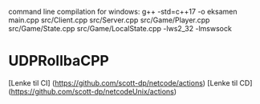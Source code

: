command line compilation for windows:
g++ -std=c++17 -o eksamen  main.cpp src/Client.cpp src/Server.cpp src/Game/Player.cpp src/Game/State.cpp src/Game/LocalState.cpp -lws2_32 -lmswsock

# UDPRollbaCPP
[Lenke til CI] (https://github.com/scott-dp/netcode/actions)
[Lenke til CD] (https://github.com/scott-dp/netcodeUnix/actions)
